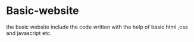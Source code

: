 # Basic-website
the basic website include the code written with the help of basic html ,css and javascript etc.
